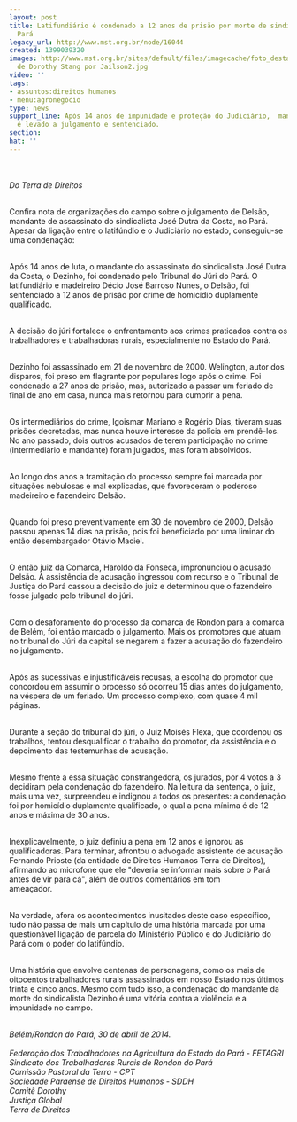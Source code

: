 ```yaml
---
layout: post
title: Latifundiário é condenado a 12 anos de prisão por morte de sindicalista no
  Pará
legacy_url: http://www.mst.org.br/node/16044
created: 1399039320
images: http://www.mst.org.br/sites/default/files/imagecache/foto_destaque/Brasil  Assassinato
  de Dorothy Stang por Jailson2.jpg
video: ''
tags:
- assuntos:direitos humanos
- menu:agronegócio
type: news
support_line: Após 14 anos de impunidade e proteção do Judiciário,  mandante de assassinato
  é levado a julgamento e sentenciado.
section: 
hat: ''
---
```

<p><br><br><em>Do Terra de Direitos</em></p><p><br>Confira nota de organizações do campo sobre o julgamento de Delsão, mandante de assassinato do sindicalista José Dutra da Costa, no Pará. Apesar da ligação entre o latifúndio e o Judiciário no estado, conseguiu-se uma condenação:</p><p><br>Após 14 anos de luta, o mandante do assassinato do sindicalista José Dutra da Costa, o Dezinho, foi condenado pelo Tribunal do Júri do Pará. O latifundiário e madeireiro Décio José Barroso Nunes, o Delsão, foi sentenciado a 12 anos de prisão por crime de homicídio duplamente qualificado.</p><p><br>A decisão do júri fortalece o enfrentamento aos crimes praticados contra os trabalhadores e trabalhadoras rurais, especialmente no Estado do Pará.</p><p><br>Dezinho foi assassinado em 21 de novembro de 2000. Welington, autor dos disparos, foi preso em flagrante por populares logo após o crime. Foi condenado a 27 anos de prisão, mas, autorizado a passar um feriado de final de ano em casa, nunca mais retornou para cumprir a pena.</p><p><br>Os intermediários do crime, Igoismar Mariano e Rogério Dias, tiveram suas prisões decretadas, mas nunca houve interesse da polícia em prendê-los. No ano passado, dois outros acusados de terem participação no crime (intermediário e mandante) foram julgados, mas foram absolvidos.</p><p><br>Ao longo dos anos a tramitação do processo sempre foi marcada por situações nebulosas e mal explicadas, que favoreceram o poderoso madeireiro e fazendeiro Delsão.</p><p><br>Quando foi preso preventivamente em 30 de novembro de 2000, Delsão passou apenas 14 dias na prisão, pois foi beneficiado por uma liminar do então desembargador Otávio Maciel.</p><p><br>O então juiz da Comarca, Haroldo da Fonseca, impronunciou o acusado Delsão. A assistência de acusação ingressou com recurso e o Tribunal de Justiça do Pará cassou a decisão do juiz e determinou que o fazendeiro fosse julgado pelo tribunal do júri.</p><p><br>Com o desaforamento do processo da comarca de Rondon para a comarca de Belém, foi então marcado o julgamento. Mais os promotores que atuam no tribunal do Júri da capital se negarem a fazer a acusação do fazendeiro no julgamento.</p><p><br>Após as sucessivas e injustificáveis recusas, a escolha do promotor que concordou em assumir o processo só ocorreu 15 dias antes do julgamento, na véspera de um feriado. Um processo complexo, com quase 4 mil páginas.</p><p><br>Durante a seção do tribunal do júri, o Juiz Moisés Flexa, que coordenou os trabalhos, tentou desqualificar o trabalho do promotor, da assistência e o depoimento das testemunhas de acusação.</p><p><br>Mesmo frente a essa situação constrangedora, os jurados, por 4 votos a 3 decidiram pela condenação do fazendeiro. Na leitura da sentença, o juiz, mais uma vez, surpreendeu e indignou a todos os presentes: a condenação foi por homicídio duplamente qualificado, o qual a pena mínima é de 12 anos e máxima de 30 anos.</p><p><br>Inexplicavelmente, o juiz definiu a pena em 12 anos e ignorou as qualificadoras. Para terminar, afrontou o advogado assistente de acusação Fernando Prioste (da entidade de Direitos Humanos Terra de Direitos), afirmando ao microfone que ele "deveria se informar mais sobre o Pará antes de vir para cá", além de outros comentários em tom ameaçador.&nbsp;&nbsp;&nbsp;&nbsp;&nbsp;&nbsp;&nbsp;&nbsp;&nbsp;&nbsp;&nbsp;</p><p><br>Na verdade, afora os acontecimentos inusitados deste caso específico, tudo não passa de mais um capítulo de uma história marcada por uma questionável ligação de parcela do Ministério Público e do Judiciário do Pará com o poder do latifúndio.</p><p><br>Uma história que envolve centenas de personagens, como os mais de oitocentos trabalhadores rurais assassinados em nosso Estado nos últimos trinta e cinco anos. Mesmo com tudo isso, a condenação do mandante da morte do sindicalista Dezinho é uma vitória contra a violência e a impunidade no campo.</p><p><br><em>Belém/Rondon do Pará, 30 de abril de 2014.<br>&nbsp;<br>Federação dos Trabalhadores na Agricultura do Estado do Pará - FETAGRI<br>Sindicato dos Trabalhadores Rurais de Rondon do Pará<br>Comissão Pastoral da Terra - CPT<br>Sociedade Paraense de Direitos Humanos - SDDH<br>Comitê Dorothy<br>Justiça Global<br>Terra de Direitos</em></p><p>&nbsp;</p>
